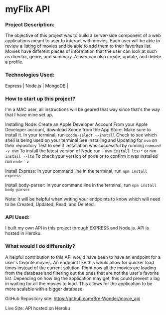 # myFlix API

### Project Description: 
The objective of this projest was to build a server-side component of a web applications meant to user to interact with movies. Each user will be able to review a listing of movies and be able to add them to their favorites list. Movies have different pieces of information that the user can look at such as director, genre, and summary. A user can also create, update, and delete a profile. 

### Technologies Used: 
Express | Node.js | MongoDB | 


### How to start up this project?
I'm a MAC user, all instructions will be geared that way since that's the way that I have mine set up. 

Installing Node: 
  Create an Apple Developer Account
  From your Apple Developer account, download Xcode from the App Store. Make sure to install it.
  In your terminal, run `xcode-select --install`
  Check to see which shell is being used on your terminal
  See Installing and Updating for `nvm` on their repository
  Test to see if installation was successful by running `command -v nvm`
  To install the latest version of Node run - `nvm install lts/*` or `nvm install --lts`
  To check your version of node or to confirm it was installed run `node -v`

Install Express: 
  In your command line in the terminal, run `npm install express`

Install body-parser:
  In your command line in the terminal, run `npm install body-parser`

Note: It will be helpful when writing your endpoints to know which will need to be Created, Updated, Read, and Deleted. 



### API Used:
I built my own API in this project through EXPRESS and Node.js. API is hosted in Heroku.


### What would I do differently? 
A helpful contribution to this API would have been to have an endpoint for a user's favorite movies. An endpoint like this would allow for quicker load times instead of the current solution. Right now all the movies are loading from the database and filtering out the ones that are not the user's favorite list. Depending on how big the application may get, this could prevent a lag in waiting for all the movies to load. This allows for the application to be more scalable with a bigger database. 


GitHub Repository site: https://github.com/Bre-Wonder/movie_api

Live Site: API hosted on Heroku